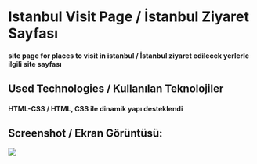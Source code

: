 <h1>Istanbul Visit Page / İstanbul Ziyaret Sayfası</h1>
<h4>site page for places to visit in istanbul / İstanbul ziyaret edilecek yerlerle ilgili site sayfası</h4>


<h2>Used Technologies / Kullanılan Teknolojiler</h2>
<h4>HTML-CSS / HTML, CSS ile dinamik yapı desteklendi</h4>

<h2>Screenshot / Ekran Görüntüsü:</h2>

 ![](ıstanbulgif.gif)
